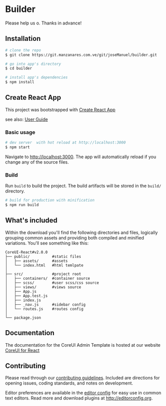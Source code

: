 # Builder

Please help us o. Thanks in advance!

## Installation

``` bash
# clone the repo
$ git clone https://git.manzanares.com.ve/git/joseManuel/builder.git

# go into app's directory
$ cd builder

# install app's dependencies
$ npm install
```

## Create React App
This project was bootstrapped with [Create React App](https://github.com/facebook/create-react-app)

see also:
[User Guide](CRA.md)

### Basic usage

``` bash
# dev server  with hot reload at http://localhost:3000
$ npm start
```

Navigate to [http://localhost:3000](http://localhost:3000). The app will automatically reload if you change any of the source files.

### Build

Run `build` to build the project. The build artifacts will be stored in the `build/` directory.

```bash
# build for production with minification
$ npm run build
```

## What's included

Within the download you'll find the following directories and files, logically grouping common assets and providing both compiled and minified variations. You'll see something like this:

```
CoreUI-React#v2.0.0
├── public/          #static files
│   ├── assets/      #assets
│   └── index.html   #html temlpate
│
├── src/             #project root
│   ├── containers/  #container source
│   ├── scss/        #user scss/css source
│   ├── views/       #views source
│   ├── App.js
│   ├── App.test.js
│   ├── index.js
│   ├── _nav.js      #sidebar config
│   └── routes.js    #routes config
│
└── package.json
```

## Documentation

The documentation for the CoreUI  Admin Template is hosted at our website [CoreUI for React](https://coreui.io/react/)


## Contributing

Please read through our [contributing guidelines](https://github.com/coreui/coreui-free-react-admin-template/blob/master/CONTRIBUTING.md). Included are directions for opening issues, coding standards, and notes on development.

Editor preferences are available in the [editor config](https://github.com/coreui/coreui-free-react-admin-template/blob/master/.editorconfig) for easy use in common text editors. Read more and download plugins at <http://editorconfig.org>.
